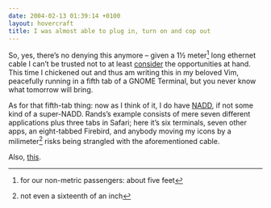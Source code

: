 ```yaml
---
date: 2004-02-13 01:39:14 +0100
layout: hovercraft
title: I was almost able to plug in, turn on and cop out
---
```


So, yes, there’s no denying this anymore – given a 1½ meter[^1] long ethernet cable I can’t be trusted not to at least [consider](http://thoughtscriber.net/000010.html 'the revolution will be live') the opportunities at hand. This time I chickened out and thus am writing this in my beloved Vim, peacefully running in a fifth tab of a GNOME Terminal, but you never know what tomorrow will bring.

As for that fifth-tab thing: now as I think of it, I do have [NADD](http://randsinrepose.com/archives/2003/07/10/nadd.html 'Nerd Attention Deficiency Disorder'), if not some kind of a super-NADD. Rands’s example consists of mere seven different applications plus three tabs in Safari; here it’s six terminals, seven other apps, an eight-tabbed Firebird, and anybody moving my icons by a milimeter[^2] risks being strangled with the aforementioned cable.

Also, [this](/hovercraft/preaching-fucker.png 'that sponsored link is a killer, too').

[^1]: for our non-metric passengers: about five feet
[^2]: not even a sixteenth of an inch
